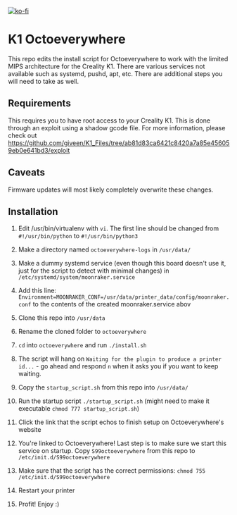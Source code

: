 [![ko-fi](https://ko-fi.com/img/githubbutton_sm.svg)](https://ko-fi.com/X8X7LBLK2)

# K1 Octoeverywhere

This repo edits the install script for Octoeverywhere to work with the limited MIPS architecture for the Creality K1. There are various services not available such as systemd, pushd, apt, etc. There are additional steps you will need to take as well.

## Requirements

This requires you to have root access to your Creality K1. This is done through an exploit using a shadow gcode file. For more information, please check out https://github.com/giveen/K1_Files/tree/ab81d83ca6421c8420a7a85e456059eb0e641bd3/exploit

## Caveats

Firmware updates will most likely completely overwrite these changes.

## Installation

1. Edit /usr/bin/virtualenv with `vi`. The first line should be changed from `#!/usr/bin/python` to `#!/usr/bin/python3`

2. Make a directory named `octoeverywhere-logs` in `/usr/data/`

3. Make a dummy systemd service (even though this board doesn't use it, just for the script to detect with minimal changes) in `/etc/systemd/system/moonraker.service` 

4. Add this line: `Environment=MOONRAKER_CONF=/usr/data/printer_data/config/moonraker.conf` to the contents of the created moonraker.service abov

5. Clone this repo into `/usr/data`

6. Rename the cloned folder to `octoeverywhere`

7. `cd` into `octoeverywhere` and run `./install.sh`

8. The script will hang on `Waiting for the plugin to produce a printer id...` - go ahead and respond `n` when it asks you if you want to keep waiting.

9. Copy the `startup_script.sh` from this repo into `/usr/data/`

10. Run the startup script `./startup_script.sh` (might need to make it executable `chmod 777 startup_script.sh`)

11. Click the link that the script echos to finish setup on Octoeverywhere's website

12. You're linked to Octoeverywhere! Last step is to make sure we start this service on startup. Copy `S99octoeverywhere` from this repo to `/etc/init.d/S99octoeverywhere`

13. Make sure that the script has the correct permissions: `chmod 755 /etc/init.d/S99octoeverywhere`

13. Restart your printer

14. Profit! Enjoy :) 
